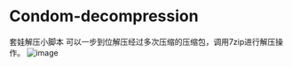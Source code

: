# Condom-decompression
套娃解压小脚本
可以一步到位解压经过多次压缩的压缩包，调用7zip进行解压操作。
![image](https://github.com/user-attachments/assets/745a5479-14fb-4780-9565-421b792d567c)
